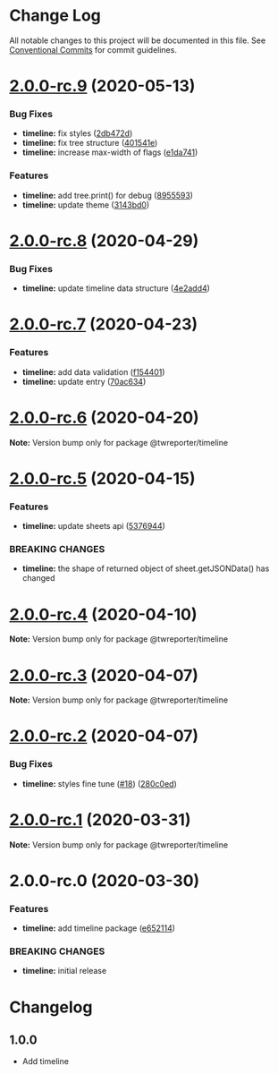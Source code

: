 # Change Log

All notable changes to this project will be documented in this file.
See [Conventional Commits](https://conventionalcommits.org) for commit guidelines.

# [2.0.0-rc.9](https://github.com/twreporter/orangutan/compare/@twreporter/timeline@2.0.0-rc.8...@twreporter/timeline@2.0.0-rc.9) (2020-05-13)


### Bug Fixes

* **timeline:** fix styles ([2db472d](https://github.com/twreporter/orangutan/commit/2db472dfb069649f7678012d8c9d0c3a147444d2))
* **timeline:** fix tree structure ([401541e](https://github.com/twreporter/orangutan/commit/401541e6abb8fea1eb836e68835535fc971adbf2))
* **timeline:** increase max-width of flags ([e1da741](https://github.com/twreporter/orangutan/commit/e1da7419f9e057065e0a7a17c3bc55fb31a06f93))


### Features

* **timeline:** add tree.print() for debug ([8955593](https://github.com/twreporter/orangutan/commit/895559391f884c893d9cd0d3730cd618539fb5e8))
* **timeline:** update theme ([3143bd0](https://github.com/twreporter/orangutan/commit/3143bd03cc2a0b46b7ddffc446127d2eb2fc8622))





# [2.0.0-rc.8](https://github.com/twreporter/orangutan/compare/@twreporter/timeline@2.0.0-rc.7...@twreporter/timeline@2.0.0-rc.8) (2020-04-29)


### Bug Fixes

* **timeline:** update timeline data structure ([4e2add4](https://github.com/twreporter/orangutan/commit/4e2add4c0dd6c317d7532153bde7c701cd872f00))





# [2.0.0-rc.7](https://github.com/twreporter/orangutan/compare/@twreporter/timeline@2.0.0-rc.6...@twreporter/timeline@2.0.0-rc.7) (2020-04-23)


### Features

* **timeline:** add data validation ([f154401](https://github.com/twreporter/orangutan/commit/f154401b3ea33728867922c0d781e3bd574d272d))
* **timeline:** update entry ([70ac634](https://github.com/twreporter/orangutan/commit/70ac6347f83689c00788f7ef2378d05436888935))





# [2.0.0-rc.6](https://github.com/twreporter/orangutan/compare/@twreporter/timeline@2.0.0-rc.5...@twreporter/timeline@2.0.0-rc.6) (2020-04-20)

**Note:** Version bump only for package @twreporter/timeline





# [2.0.0-rc.5](https://github.com/twreporter/orangutan/compare/@twreporter/timeline@2.0.0-rc.4...@twreporter/timeline@2.0.0-rc.5) (2020-04-15)


### Features

* **timeline:** update sheets api ([5376944](https://github.com/twreporter/orangutan/commit/5376944472711b7adadb548f0074a1c3bcc93c4e))


### BREAKING CHANGES

* **timeline:** the shape of returned object of sheet.getJSONData() has changed





# [2.0.0-rc.4](https://github.com/twreporter/orangutan/compare/@twreporter/timeline@2.0.0-rc.3...@twreporter/timeline@2.0.0-rc.4) (2020-04-10)

**Note:** Version bump only for package @twreporter/timeline





# [2.0.0-rc.3](https://github.com/twreporter/orangutan/compare/@twreporter/timeline@2.0.0-rc.2...@twreporter/timeline@2.0.0-rc.3) (2020-04-07)

**Note:** Version bump only for package @twreporter/timeline





# [2.0.0-rc.2](https://github.com/twreporter/orangutan/compare/@twreporter/timeline@2.0.0-rc.1...@twreporter/timeline@2.0.0-rc.2) (2020-04-07)


### Bug Fixes

* **timeline:** styles fine tune  ([#18](https://github.com/twreporter/orangutan/issues/18)) ([280c0ed](https://github.com/twreporter/orangutan/commit/280c0edf844e2aa57fcf4235e06d07f9278db6c4))





# [2.0.0-rc.1](https://github.com/twreporter/orangutan/compare/@twreporter/timeline@2.0.0-rc.0...@twreporter/timeline@2.0.0-rc.1) (2020-03-31)

**Note:** Version bump only for package @twreporter/timeline





# 2.0.0-rc.0 (2020-03-30)


### Features

* **timeline:** add timeline package ([e652114](https://github.com/twreporter/orangutan/commit/e652114639aab87493e6f989457d9a2f164c18a5))


### BREAKING CHANGES

* **timeline:** initial release





# Changelog

## 1.0.0

- Add timeline
